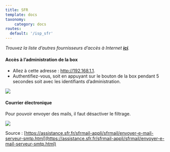 ```yaml
---
title: SFR
template: docs
taxonomy:
    category: docs
routes:
  default: '/isp_sfr'
---
```


*Trouvez la liste d’autres fournisseurs d’accès à Internet **[ici](/isp)**.*

#### Accès à l’administration de la box
* Allez à cette adresse : http://192.168.1.1.
* Authentifiez-vous, soit en appuyant sur le bouton de la box pendant 5 secondes soit avec les identifiants d’administration.

![](image://sfr-authentification.png?resize=900)

#### Courrier électronique
Pour pouvoir envoyer des mails, il faut désactiver le filtrage.

![](image://sfr-filtrage.png?resize=600)

Source : [https://assistance.sfr.fr/sfrmail-appli/sfrmail/envoyer-e-mail-serveur-smtp.html](https://assistance.sfr.fr/sfrmail-appli/sfrmail/envoyer-e-mail-serveur-smtp.html)
